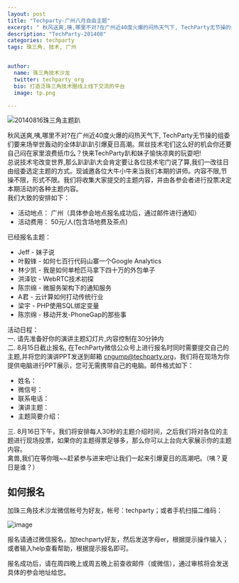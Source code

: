 ```yaml
---
layout: post
title: "Techparty-广州八月自由主题"
excerpt: " 秋风送爽,咦,哪里不对?在广州近40度火爆的闷热天气下, TechParty无节操的组委们要来场举世轰动的全体趴趴趴引爆夏日高潮。屌丝技术宅们这么好的机会你还要自己闷在家里浪费纸巾么？快来TechParty趴和妹子愉快凉爽的玩耍吧! 总说技术宅改变世界,那么趴趴趴大会肯定要让各位技术宅门说了算,我们一改往日由组委选定主题的方式。现诚邀各位大牛小牛来当我们本期的讲师。内容不限,节操不限，形式不限。我们将收集大家提交的主题内容，并由各参会者进行投票决定本期活动的各种主题内容。  "
description: "TechParty-201408"
categories: techparty
tags: 珠三角, 技术, 广州


author:
  name: 珠三角技术沙龙
  twitter: techparty_org
  bio: 打造泛珠三角技术圈线上线下交流的平台
  image: tp.png

---
```



![20140816珠三角主题趴](http://ww2.sinaimg.cn/large/62503f09gw1ej3ulj8bkgj20hs0aitaf.jpg)
 
    
秋风送爽,咦,哪里不对?在广州近40度火爆的闷热天气下, TechParty无节操的组委们要来场举世轰动的全体趴趴趴引爆夏日高潮。屌丝技术宅们这么好的机会你还要自己闷在家里浪费纸巾么？快来TechParty趴和妹子愉快凉爽的玩耍吧!    
总说技术宅改变世界,那么趴趴趴大会肯定要让各位技术宅门说了算,我们一改往日由组委选定主题的方式。现诚邀各位大牛小牛来当我们本期的讲师。内容不限,节操不限，形式不限。我们将收集大家提交的主题内容，并由各参会者进行投票决定本期活动的各种主题内容。    
我们大致的安排如下： 

* 活动地点： 广州（具体参会地点报名成功后，通过邮件进行通知）    
* 活动费用： 50元/人(包含场地费及茶点)   

已经报名主题：

* Jeff - 妹子说
* 叶毅锋 - 如何七百行代码山寨一个Google Analytics
* 林少凯 - 我是如何单枪匹马拿下四十万的外包单子
* 洪泽钦 - WebRTC技术初探
* 陈宗绵 - 微服务架构下的通知服务
* A君 - 云计算如何打动传统行业
* 梁宇 - PHP使用SQL绑定变量
* 陈宗绵 - 移动开发-PhoneGap的那些事

活动日程：    
一. 请先准备好你的演讲主题幻灯片,内容控制在30分钟内    
二. 8月15日截止报名, 在TechParty微信公众号上进行报名时同时需要提交自己的主题,并将您的演讲PPT发送到邮箱 cngump@techparty.org，我们将在现场为你提供电脑进行PPT展示，您可无需携带自己的电脑。邮件格式如下：

* 姓名：    
* 微信号：      
* 联系电话：    
* 演讲主题：    
* 主题简要介绍：  

三.  8月16日下午，我们将安排每人30秒的主题介绍时间，之后我们将对各位的主题进行现场投票，如果你的主题得票足够多，那么你可以上台向大家展示你的主题内容。    
禽兽,我们在等你哦~~赶紧参与进来吧!让我们一起来引爆夏日的高潮吧。（咦？夏日是谁？）    
    

## 如何报名
加珠三角技术沙龙微信帐号为好友，帐号：techparty；或者手机扫描二维码：

![image](http://ww1.sinaimg.cn/large/61c18847gw1e9tzpizmjsj208c08cjs1.jpg)

报名请通过微信报名，加techparty好友，然后发送字母er，根据提示操作输入；或者输入help查看帮助，根据提示报名即可。

报名成功后，请在周四晚上或周五晚上前查收邮件（或微信），通过审核将会发送具体的参会地址给您。



